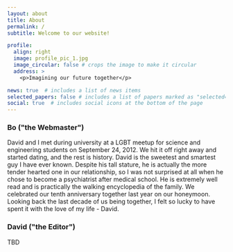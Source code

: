 ```yaml
---
layout: about
title: About
permalink: /
subtitle: Welcome to our website!

profile:
  align: right
  image: profile_pic_1.jpg
  image_circular: false # crops the image to make it circular
  address: >
    <p>Imagining our future together</p>

news: true  # includes a list of news items
selected_papers: false # includes a list of papers marked as "selected={true}"
social: true  # includes social icons at the bottom of the page
---
```


### Bo ("the Webmaster")

David and I met during university at a LGBT meetup for science and engineering students on September 24, 2012. We hit it off right away and started dating, and the rest is history. David is the sweetest and smartest guy I have ever known. Despite his tall stature, he is actually the more tender hearted one in our relationship, so I was not surprised at all when he chose to become a psychiatrist after medical school. He is extremely well read and is practically the walking encyclopedia of the family. We celebrated our tenth anniversary together last year on our honeymoon. Looking back the last decade of us being together, I felt so lucky to have spent it with the love of my life - David.

### David ("the Editor")

TBD



